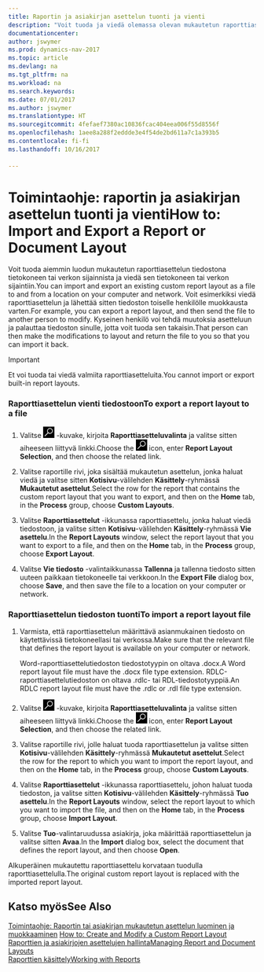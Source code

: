 ```yaml
---
title: Raportin ja asiakirjan asettelun tuonti ja vienti
description: "Voit tuoda ja viedä olemassa olevan mukautetun raporttiasettelun tiedostona tietokoneen tai verkon sijainnista ja sijaintiin."
documentationcenter: 
author: jswymer
ms.prod: dynamics-nav-2017
ms.topic: article
ms.devlang: na
ms.tgt_pltfrm: na
ms.workload: na
ms.search.keywords: 
ms.date: 07/01/2017
ms.author: jswymer
ms.translationtype: HT
ms.sourcegitcommit: 4fefaef7380ac10836fcac404eea006f55d8556f
ms.openlocfilehash: 1aee8a288f2eddde3e4f54de2bd611a7c1a393b5
ms.contentlocale: fi-fi
ms.lasthandoff: 10/16/2017

---
```

# <a name="how-to-import-and-export-a-report-or-document-layout"></a><span data-ttu-id="00773-103">Toimintaohje: raportin ja asiakirjan asettelun tuonti ja vienti</span><span class="sxs-lookup"><span data-stu-id="00773-103">How to: Import and Export a Report or Document Layout</span></span>
<span data-ttu-id="00773-104">Voit tuoda aiemmin luodun mukautetun raporttiasettelun tiedostona tietokoneen tai verkon sijainnista ja viedä sen tietokoneen tai verkon sijaintiin.</span><span class="sxs-lookup"><span data-stu-id="00773-104">You can import and export an existing custom report layout as a file to and from a location on your computer and network.</span></span> <span data-ttu-id="00773-105">Voit esimerkiksi viedä raporttiasettelun ja lähettää sitten tiedoston toiselle henkilölle muokkausta varten.</span><span class="sxs-lookup"><span data-stu-id="00773-105">For example, you can export a report layout, and then send the file to another person to modify.</span></span> <span data-ttu-id="00773-106">Kyseinen henkilö voi tehdä muutoksia asetteluun ja palauttaa tiedoston sinulle, jotta voit tuoda sen takaisin.</span><span class="sxs-lookup"><span data-stu-id="00773-106">That person can then make the modifications to layout and return the file to you so that you can import it back.</span></span>  
  
> [!IMPORTANT]  
>  <span data-ttu-id="00773-107">Et voi tuoda tai viedä valmiita raporttiasetteluita.</span><span class="sxs-lookup"><span data-stu-id="00773-107">You cannot import or export built-in report layouts.</span></span>  
  
### <a name="to-export-a-report-layout-to-a-file"></a><span data-ttu-id="00773-108">Raporttiasettelun vienti tiedostoon</span><span class="sxs-lookup"><span data-stu-id="00773-108">To export a report layout to a file</span></span>  
  
1.  <span data-ttu-id="00773-109">Valitse ![Etsi sivu tai raportti](media/ui-search/search_small.png "Etsi sivu tai raportti -kuvake") -kuvake, kirjoita **Raporttiasetteluvalinta** ja valitse sitten aiheeseen liittyvä linkki.</span><span class="sxs-lookup"><span data-stu-id="00773-109">Choose the ![Search for Page or Report](media/ui-search/search_small.png "Search for Page or Report icon") icon, enter **Report Layout Selection**, and then choose the related link.</span></span>  
  
2.  <span data-ttu-id="00773-110">Valitse raportille rivi, joka sisältää mukautetun asettelun, jonka haluat viedä ja valitse sitten **Kotisivu**-välilehden **Käsittely**-ryhmässä **Mukautetut asettelut**.</span><span class="sxs-lookup"><span data-stu-id="00773-110">Select the row for the report that contains the custom report layout that you want to export, and then on the **Home** tab, in the **Process** group, choose **Custom Layouts**.</span></span>  
  
3.  <span data-ttu-id="00773-111">Valitse **Raporttiasettelut** -ikkunassa raporttiasettelu, jonka haluat viedä tiedostoon, ja valitse sitten **Kotisivu**-välilehden **Käsittely**-ryhmässä **Vie asettelu**.</span><span class="sxs-lookup"><span data-stu-id="00773-111">In the **Report Layouts** window, select the report layout that you want to export to a file, and then on the **Home** tab, in the **Process** group, choose **Export Layout**.</span></span>  
  
4.  <span data-ttu-id="00773-112">Valitse **Vie tiedosto** -valintaikkunassa **Tallenna** ja tallenna tiedosto sitten uuteen paikkaan tietokoneelle tai verkkoon.</span><span class="sxs-lookup"><span data-stu-id="00773-112">In the **Export File** dialog box, choose **Save**, and then save the file to a location on your computer or network.</span></span>  
  
### <a name="to-import-a-report-layout-file"></a><span data-ttu-id="00773-113">Raporttiasettelun tiedoston tuonti</span><span class="sxs-lookup"><span data-stu-id="00773-113">To import a report layout file</span></span>  
  
1.  <span data-ttu-id="00773-114">Varmista, että raporttiasettelun määrittävä asianmukainen tiedosto on käytettävissä tietokoneellasi tai verkossa.</span><span class="sxs-lookup"><span data-stu-id="00773-114">Make sure that the relevant file that defines the report layout is available on your computer or network.</span></span>  
  
     <span data-ttu-id="00773-115">Word-raporttiasettelutiedoston tiedostotyypin on oltava .docx.</span><span class="sxs-lookup"><span data-stu-id="00773-115">A Word report layout file must have the .docx file type extension.</span></span> <span data-ttu-id="00773-116">RDLC-raporttiasettelutiedoston on oltava .rdlc- tai RDL-tiedostotyyppiä.</span><span class="sxs-lookup"><span data-stu-id="00773-116">An RDLC report layout file must have the .rdlc or .rdl file type extension.</span></span>  
  
2.  <span data-ttu-id="00773-117">Valitse ![Etsi sivu tai raportti](media/ui-search/search_small.png "Etsi sivu tai raportti -kuvake") -kuvake, kirjoita **Raporttiasetteluvalinta** ja valitse sitten aiheeseen liittyvä linkki.</span><span class="sxs-lookup"><span data-stu-id="00773-117">Choose the ![Search for Page or Report](media/ui-search/search_small.png "Search for Page or Report icon") icon, enter **Report Layout Selection**, and then choose the related link.</span></span>  
  
3.  <span data-ttu-id="00773-118">Valitse raportille rivi, jolle haluat tuoda raporttiasettelun ja valitse sitten **Kotisivu**-välilehden **Käsittely**-ryhmässä **Mukautetut asettelut**.</span><span class="sxs-lookup"><span data-stu-id="00773-118">Select the row for the report to which you want to import the report layout, and then on the **Home** tab, in the **Process** group, choose **Custom Layouts**.</span></span>  
  
4.  <span data-ttu-id="00773-119">Valitse **Raporttiasettelut** -ikkunassa raporttiasettelu, johon haluat tuoda tiedoston, ja valitse sitten **Kotisivu**-välilehden **Käsittely**-ryhmässä **Tuo asettelu**.</span><span class="sxs-lookup"><span data-stu-id="00773-119">In the **Report Layouts** window, select the report layout to which you want to import the file, and then on the **Home** tab, in the **Process** group, choose **Import Layout**.</span></span>  
  
5.  <span data-ttu-id="00773-120">Valitse **Tuo**-valintaruudussa asiakirja, joka määrittää raporttiasettelun ja valitse sitten **Avaa**.</span><span class="sxs-lookup"><span data-stu-id="00773-120">In the **Import** dialog box, select the document that defines the report layout, and then choose **Open**.</span></span>  
  
 <span data-ttu-id="00773-121">Alkuperäinen mukautettu raporttiasettelu korvataan tuodulla raporttiasettelulla.</span><span class="sxs-lookup"><span data-stu-id="00773-121">The original custom report layout is replaced with the imported report layout.</span></span>  
  
## <a name="see-also"></a><span data-ttu-id="00773-122">Katso myös</span><span class="sxs-lookup"><span data-stu-id="00773-122">See Also</span></span>  
 <span data-ttu-id="00773-123">[Toimintaohje: Raportin tai asiakirjan mukautetun asettelun luominen ja muokkaaminen](ui-how-create-custom-report-layout.md) </span><span class="sxs-lookup"><span data-stu-id="00773-123">[How to: Create and Modify a Custom Report Layout](ui-how-create-custom-report-layout.md) </span></span>  
 [<span data-ttu-id="00773-124">Raporttien ja asiakirjojen asettelujen hallinta</span><span class="sxs-lookup"><span data-stu-id="00773-124">Managing Report and Document Layouts</span></span>](ui-manage-report-layouts.md)  
 [<span data-ttu-id="00773-125">Raporttien käsittely</span><span class="sxs-lookup"><span data-stu-id="00773-125">Working with Reports</span></span>](ui-work-report.md)    
